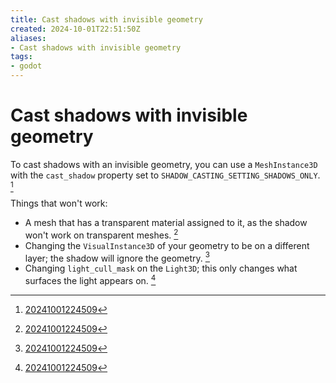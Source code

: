```yaml
---
title: Cast shadows with invisible geometry
created: 2024-10-01T22:51:50Z
aliases:
- Cast shadows with invisible geometry
tags:
- godot
---
```


# Cast shadows with invisible geometry

To cast shadows with an invisible geometry, you can use a `MeshInstance3D` with the `cast_shadow` property set to `SHADOW_CASTING_SETTING_SHADOWS_ONLY`. [^1]

Things that won't work:
- A mesh that has a transparent material assigned to it, as the shadow won't work on transparent meshes. [^1]
- Changing the `VisualInstance3D` of your geometry to be on a different layer; the shadow will ignore the geometry. [^1]
- Changing `light_cull_mask` on the `Light3D`; this only changes what surfaces the light appears on. [^1]

[^1]: [20241001224509](../entries/20241001224509.md)
